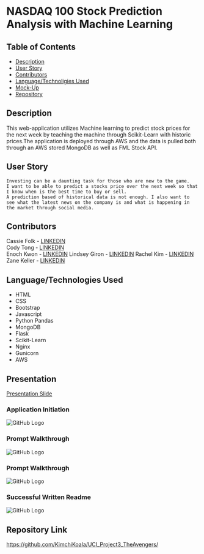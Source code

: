 # NASDAQ 100 Stock Prediction Analysis with Machine Learning 

## Table of Contents
  * [Description](#Description)
  * [User Story](#User-Story)
  * [Contributors](#Contributors)
  * [Language/Technoligies Used](#Language/Technologies-Used)
  * [Mock-Up](#Mock-Up)    
  * [Repository](#Repository-Link)


## Description 
This web-application utilizes Machine learning to predict stock prices for the next week by teaching the machine through Scikit-Learn with historic prices.The application is deployed through AWS and the data is pulled both through an AWS stored MongoDB as well as FML Stock API.  

## User Story
```
Investing can be a daunting task for those who are new to the game.
I want to be able to predict a stocks price over the next week so that I know when is the best time to buy or sell.
A prediction based of historical data is not enough. I also want to see what the latest news on the company is and what is happening in the market through social media. 
```

## Contributors
Cassie Folk - [LINKEDIN]()  
Cody Tong - [LINKEDIN]()  
Enoch Kwon - [LINKEDIN]() 
Lindsey Giron - [LINKEDIN]() 
Rachel Kim - [LINKEDIN]() 
Zane Keller - [LINKEDIN]()


## Language/Technologies Used
* HTML
* CSS
* Bootstrap
* Javascript
* Python Pandas
* MongoDB
* Flask
* Scikit-Learn
* Nginx
* Gunicorn
* AWS 


## Presentation 
[Presentation Slide](https://docs.google.com/presentation/d/1hKnQ9tkGpCanTi4W3dku7xdHz-cAuIe4QOjKIm6JjrU/edit#slide=id.gc2d595b5a4_1_98)

### Application Initiation
![GitHub Logo](Images/node-index.PNG)

### Prompt Walkthrough
![GitHub Logo](Images/first-3-questions.PNG)

### Prompt Walkthrough
![GitHub Logo](Images/last-questions.PNG)

### Successful Written Readme
![GitHub Logo](Images/readme-generated.PNG)


## Repository Link
https://github.com/KimchiKoala/UCI_Project3_TheAvengers/
